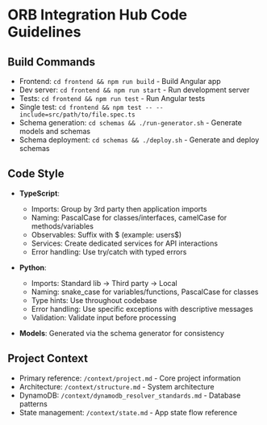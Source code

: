 # ORB Integration Hub Code Guidelines

## Build Commands
- Frontend: `cd frontend && npm run build` - Build Angular app
- Dev server: `cd frontend && npm run start` - Run development server
- Tests: `cd frontend && npm run test` - Run Angular tests 
- Single test: `cd frontend && npm test -- --include=src/path/to/file.spec.ts`
- Schema generation: `cd schemas && ./run-generator.sh` - Generate models and schemas
- Schema deployment: `cd schemas && ./deploy.sh` - Generate and deploy schemas

## Code Style
- **TypeScript**: 
  - Imports: Group by 3rd party then application imports
  - Naming: PascalCase for classes/interfaces, camelCase for methods/variables
  - Observables: Suffix with $ (example: users$)
  - Services: Create dedicated services for API interactions
  - Error handling: Use try/catch with typed errors

- **Python**:
  - Imports: Standard lib → Third party → Local
  - Naming: snake_case for variables/functions, PascalCase for classes
  - Type hints: Use throughout codebase
  - Error handling: Use specific exceptions with descriptive messages
  - Validation: Validate input before processing

- **Models**: Generated via the schema generator for consistency

## Project Context
- Primary reference: `/context/project.md` - Core project information
- Architecture: `/context/structure.md` - System architecture
- DynamoDB: `/context/dynamodb_resolver_standards.md` - Database patterns
- State management: `/context/state.md` - App state flow reference
